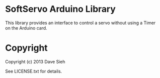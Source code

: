 SoftServo Arduino Library
=========================

This library provides an interface to control a servo without using a Timer on
the Arduino card.

Copyright
=========

Copyright (c) 2013 Dave Sieh

See LICENSE.txt for details.